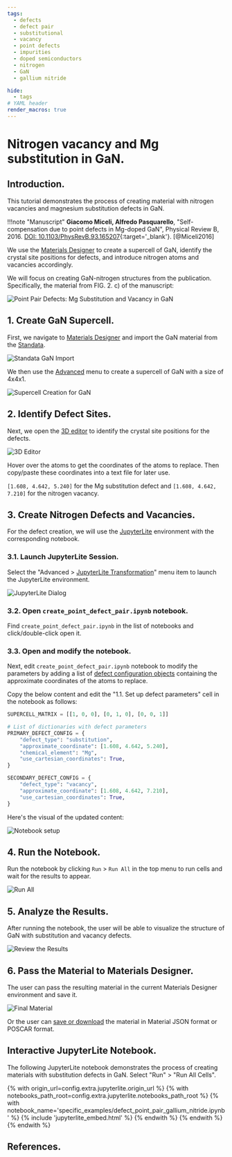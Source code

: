 ```yaml
---
tags:
  - defects
  - defect pair
  - substitutional
  - vacancy
  - point defects
  - impurities
  - doped semiconductors
  - nitrogen
  - GaN
  - gallium nitride

hide:
  - tags
# YAML header
render_macros: true
---
```


# Nitrogen vacancy and Mg substitution in GaN.

## Introduction.

This tutorial demonstrates the process of creating material with nitrogen vacancies and magnesium substitution defects in GaN.


!!!note "Manuscript"
    **Giacomo Miceli, Alfredo Pasquarello**,
    "Self-compensation due to point defects in Mg-doped GaN", Physical Review B, 2016.
    [DOI: 10.1103/PhysRevB.93.165207](https://journals.aps.org/prb/abstract/10.1103/PhysRevB.93.165207){:target='_blank'}. [@Miceli2016]

We use the [Materials Designer](../../../materials-designer/overview.md) to create a supercell of GaN, identify the crystal site positions for defects, and introduce nitrogen atoms and vacancies accordingly.

We will focus on creating GaN-nitrogen structures from the publication.
Specifically, the material from FIG. 2. c) of the manuscript: 


![Point Pair Defects: Mg Substitution and Vacancy in GaN](/images/tutorials/materials/defects/defect_point_pair_gallium_nitride/0-figure-from-manuscript.webp "Point Defect Pair: Substitution, Vacancy in GaN, FIG. 2.")


## 1. Create GaN Supercell.

First, we navigate to [Materials Designer](../../../materials-designer/overview.md) and import the GaN material from the [Standata](../../../materials-designer/header-menu/input-output/standata-import.md).

![Standata GaN Import](/images/tutorials/materials/defects/defect_point_pair_gallium_nitride/1-standata-GaN.webp "Standata GaN Import")

We then use the [Advanced](../../../materials-designer/header-menu/advanced/supercell.md) menu to create a supercell of GaN with a size of 4x4x1.

![Supercell Creation for GaN](/images/tutorials/materials/defects/defect_point_pair_gallium_nitride/2-advanced-supercell.webp "Supercell GaN")

## 2. Identify Defect Sites.

Next, we open the [3D editor](../../../materials-designer/3d-editor.md) to identify the crystal site positions for the defects.

![3D Editor](/images/tutorials/materials/defects/defect_point_pair_gallium_nitride/4-threejs-editor-coordinates.webp "3D Editor")

Hover over the atoms to get the coordinates of the atoms to replace. Then copy/paste these coordinates into a text file for later use.

`[1.608, 4.642, 5.240]` for the Mg substitution defect and `[1.608, 4.642, 7.210]` for the nitrogen vacancy.

## 3. Create Nitrogen Defects and Vacancies.

For the defect creation, we will use the [JupyterLite](../../../jupyterlite/overview.md) environment with the corresponding notebook.

### 3.1. Launch JupyterLite Session.

Select the "Advanced > [JupyterLite Transformation](../../../materials-designer/header-menu/advanced/jupyterlite-dialog.md)" menu item to launch the JupyterLite environment.

![JupyterLite Dialog](/images/jupyterlite/md-advanced-jl.webp "JupyterLite Dialog")

### 3.2. Open `create_point_defect_pair.ipynb` notebook.

Find `create_point_defect_pair.ipynb` in the list of notebooks and click/double-click open it.

### 3.3. Open and modify the notebook.

Next, edit `create_point_defect_pair.ipynb` notebook to modify the parameters by adding a list of [defect configuration objects](https://github.com/Exabyte-io/made/blob/3d938b4d91a31323dca7a02acb12b646dbb26634/src/py/mat3ra/made/tools/build/defect/configuration.py#L257) containing the approximate coordinates of the atoms to replace.

Copy the below content and edit the "1.1. Set up defect parameters" cell in the notebook as follows:

```python
SUPERCELL_MATRIX = [[1, 0, 0], [0, 1, 0], [0, 0, 1]]

# List of dictionaries with defect parameters
PRIMARY_DEFECT_CONFIG = {
    "defect_type": "substitution",
    "approximate_coordinate": [1.608, 4.642, 5.240],
    "chemical_element": "Mg",
    "use_cartesian_coordinates": True,
}

SECONDARY_DEFECT_CONFIG = {
    "defect_type": "vacancy",
    "approximate_coordinate": [1.608, 4.642, 7.210],
    "use_cartesian_coordinates": True,
}
```

Here's the visual of the updated content:

![Notebook setup](/images/tutorials/materials/defects/defect_point_pair_gallium_nitride/5-jl-setup.webp "Notebook setup")

## 4. Run the Notebook.

Run the notebook by clicking `Run` > `Run All` in the top menu to run cells and wait for the results to appear.

![Run All](/images/jupyterlite/run-all.webp "Run All")

## 5. Analyze the Results.

After running the notebook, the user will be able to visualize the structure of GaN with substitution and vacancy defects.

![Review the Results](/images/tutorials/materials/defects/defect_point_pair_gallium_nitride/6-jl-result-preview.webp "Review the Results")

## 6. Pass the Material to Materials Designer.

The user can pass the resulting material in the current Materials Designer environment and save it.

![Final Material](/images/tutorials/materials/defects/defect_point_pair_gallium_nitride/7-wave-result.webp "Vacancy and Mg Substitution in GaN")

Or the user can [save or download](../../../materials-designer/header-menu/input-output.md) the material in Material JSON format or POSCAR format.


## Interactive JupyterLite Notebook.

The following JupyterLite notebook demonstrates the process of creating materials with substitution defects in GaN. Select "Run" > "Run All Cells".

{% with origin_url=config.extra.jupyterlite.origin_url %}
{% with notebooks_path_root=config.extra.jupyterlite.notebooks_path_root %}
{% with notebook_name='specific_examples/defect_point_pair_gallium_nitride.ipynb' %}
{% include 'jupyterlite_embed.html' %}
{% endwith %}
{% endwith %}
{% endwith %}

## References.
